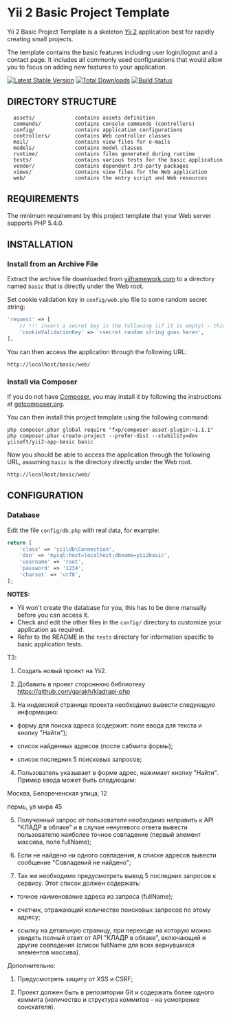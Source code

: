 Yii 2 Basic Project Template
============================

Yii 2 Basic Project Template is a skeleton [Yii 2](http://www.yiiframework.com/) application best for
rapidly creating small projects.

The template contains the basic features including user login/logout and a contact page.
It includes all commonly used configurations that would allow you to focus on adding new
features to your application.

[![Latest Stable Version](https://poser.pugx.org/yiisoft/yii2-app-basic/v/stable.png)](https://packagist.org/packages/yiisoft/yii2-app-basic)
[![Total Downloads](https://poser.pugx.org/yiisoft/yii2-app-basic/downloads.png)](https://packagist.org/packages/yiisoft/yii2-app-basic)
[![Build Status](https://travis-ci.org/yiisoft/yii2-app-basic.svg?branch=master)](https://travis-ci.org/yiisoft/yii2-app-basic)

DIRECTORY STRUCTURE
-------------------

      assets/             contains assets definition
      commands/           contains console commands (controllers)
      config/             contains application configurations
      controllers/        contains Web controller classes
      mail/               contains view files for e-mails
      models/             contains model classes
      runtime/            contains files generated during runtime
      tests/              contains various tests for the basic application
      vendor/             contains dependent 3rd-party packages
      views/              contains view files for the Web application
      web/                contains the entry script and Web resources



REQUIREMENTS
------------

The minimum requirement by this project template that your Web server supports PHP 5.4.0.


INSTALLATION
------------

### Install from an Archive File

Extract the archive file downloaded from [yiiframework.com](http://www.yiiframework.com/download/) to
a directory named `basic` that is directly under the Web root.

Set cookie validation key in `config/web.php` file to some random secret string:

```php
'request' => [
    // !!! insert a secret key in the following (if it is empty) - this is required by cookie validation
    'cookieValidationKey' => '<secret random string goes here>',
],
```

You can then access the application through the following URL:

~~~
http://localhost/basic/web/
~~~


### Install via Composer

If you do not have [Composer](http://getcomposer.org/), you may install it by following the instructions
at [getcomposer.org](http://getcomposer.org/doc/00-intro.md#installation-nix).

You can then install this project template using the following command:

~~~
php composer.phar global require "fxp/composer-asset-plugin:~1.1.1"
php composer.phar create-project --prefer-dist --stability=dev yiisoft/yii2-app-basic basic
~~~

Now you should be able to access the application through the following URL, assuming `basic` is the directory
directly under the Web root.

~~~
http://localhost/basic/web/
~~~


CONFIGURATION
-------------

### Database

Edit the file `config/db.php` with real data, for example:

```php
return [
    'class' => 'yii\db\Connection',
    'dsn' => 'mysql:host=localhost;dbname=yii2basic',
    'username' => 'root',
    'password' => '1234',
    'charset' => 'utf8',
];
```

**NOTES:**
- Yii won't create the database for you, this has to be done manually before you can access it.
- Check and edit the other files in the `config/` directory to customize your application as required.
- Refer to the README in the `tests` directory for information specific to basic application tests.


ТЗ:
1. Создать новый проект на Yii2.

2. Добавить в проект стороннюю библиотеку https://github.com/garakh/kladrapi-php

3. На индексной странице проекта необходимо вывести следующую информацию:

- форму для поиска адреса (содержит: поле ввода для текста и кнопку "Найти");

- список найденных адресов (после сабмита формы);

- список последних 5 поисковых запросов;

4. Пользователь указывает в форме адрес, нажимает кнопку "Найти". Пример ввода может быть следующим:

Москва, Белореченская улица, 12

пермь, ул мира 45

5. Полученный запрос от пользователя необходимо направить к API "КЛАДР в облаке" и в случае ненулевого ответа вывести пользователю наиболее точное совпадение (первый элемент массива, поле fullName);

6. Если не найдено ни одного совпадения, в списке адресов вывести сообщение "Совпадений не найдено";

7. Так же необходимо предусмотреть вывод 5 последних запросов к сервису. Этот список должен содержать:

- точное наименование адреса из запроса (fullName);

- счетчик, отражающий количество поисковых запросов по этому адресу;

- ссылку на детальную страницу, при переходе на которую можно увидеть полный ответ от API "КЛАДР в облаке", включающий и другие совпадения (список fullName для всех вернувшихся элементов массива).

Дополнительно:

1. Предусмотреть защиту от XSS и CSRF;

2. Проект должен быть в репозитории Git и содержать более одного коммита (количество и структура коммитов - на усмотрение соискателя).